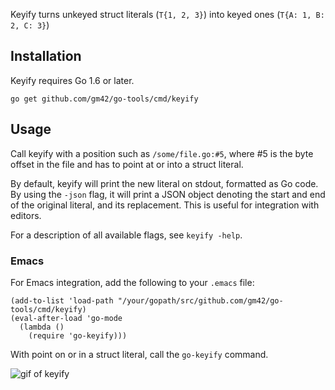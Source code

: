 Keyify turns unkeyed struct literals (`T{1, 2, 3}`) into keyed
ones (`T{A: 1, B: 2, C: 3}`)

## Installation

Keyify requires Go 1.6 or later.

    go get github.com/gm42/go-tools/cmd/keyify

## Usage

Call keyify with a position such as `/some/file.go:#5`, where #5 is
the byte offset in the file and has to point at or into a struct
literal.

By default, keyify will print the new literal on stdout, formatted as
Go code. By using the `-json` flag, it will print a JSON object
denoting the start and end of the original literal, and its
replacement. This is useful for integration with editors.

For a description of all available flags, see `keyify -help`.

### Emacs

For Emacs integration, add the following to your `.emacs` file:

```
(add-to-list 'load-path "/your/gopath/src/github.com/gm42/go-tools/cmd/keyify)
(eval-after-load 'go-mode
  (lambda ()
    (require 'go-keyify)))
```

With point on or in a struct literal, call the `go-keyify` command.

![gif of keyify](http://stuff.fork-bomb.org/keyify.gif)
